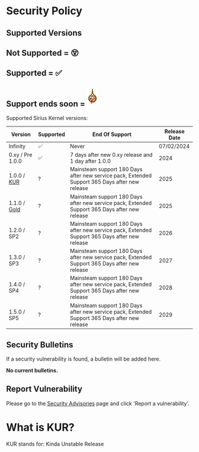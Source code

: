 <!-- Licenced under MIT -->
# Security Policy

## Supported Versions

## Not Supported = 😵
## Supported = ✅
## Support ends soon = ![support_ends_soon](img/hangman.gif)

Supported Sirius Kernel versions:

| Version          | Supported          | End Of Support                                       | Release Date                                            |
| ---------------- | ------------------ | ---------------------------------------------------- | ------------------------------------------------------- |
| Infinity         | ✅                 | Never                                                | 07/02/2024                                              |
| 0.xy / Pre 1.0.0  | ✅                  | 7 days after new 0.xy release and 1 day after 1.0.0          | 2024 |
| 1.0.0 / [KUR](#what-is-kur)  | ?                  | Mainsteam support 180 Days after new service pack, Extended Support 365 Days after new release          | 2025 |
| 1.1.0 / [Gold](https://en.wikipedia.org/wiki/Software_release_life_cycle#RTM)            | ?                  | Mainsteam support 180 Days after new service pack, Extended Support 365 Days after new release          | 2025 |
| 1.2.0 / SP2           | ?                  | Mainsteam support 180 Days after new service pack, Extended Support 365 Days after new release          | 2026 |
| 1.3.0 / SP3            | ?                  | Mainsteam support 180 Days after new service pack, Extended Support 365 Days after new release          | 2027 |
| 1.4.0 / SP4            | ?                  | Mainsteam support 180 Days after new service pack, Extended Support 365 Days after new release          | 2028 |
| 1.5.0 / SP5            | ?                  | Mainsteam support 180 Days after new service pack, Extended Support 365 Days after new release          | 2029 |

## Security Bulletins
If a security vulnerability is found, a bulletin will be added here.

**No current bulletins.**

## Report Vulnerability
Please go to the [Security Advisories](https://github.com/gamma63/SiriusOS/security/advisories) page and click 'Report a vulnerability'.

# What is KUR?
KUR stands for: Kinda Unstable Release